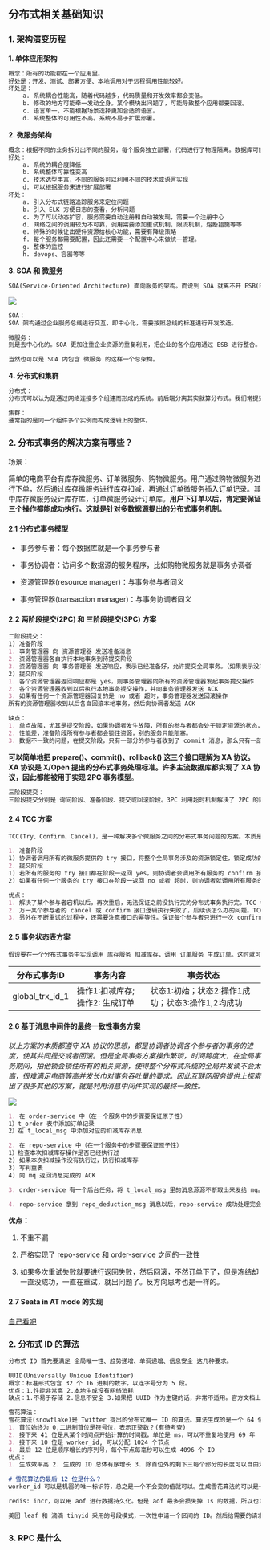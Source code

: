 ## 分布式相关基础知识

### 1. 架构演变历程

**1. 单体应用架构**

```markdown
概念：所有的功能都在一个应用里。
好处是：开发、测试、部署方便、本地调用对于远程调用性能较好。
坏处是：
    a. 系统耦合性能高，随着代码越多，代码质量和开发效率都会变低。
    b. 修改的地方可能牵一发动全身。某个模块出问题了，可能导致整个应用都要回滚。
    c. 语言单一，不能根据场景选择更加合适的语言。
    d. 系统整体的可用性不高。系统不易于扩展部署。
```

**2. 微服务架构**

```markdown
概念：根据不同的业务拆分出不同的服务，每个服务独立部署，代码进行了物理隔离。数据库可能也拆分出来，每个服务维护的是自己的数据库。数据库之间的数据通过接口传递。
好处：
    a. 系统的耦合度降低
    b. 系统整体可靠性变高
    c. 技术选型丰富，不同的服务可以利用不同的技术或语言实现
    d. 可以根据服务来进行扩展部署
坏处：
    a. 引入分布式链路追踪服务来定位问题
    b. 引入 ELK 方便日志的查看，分析问题
    c. 为了可以动态扩容，服务需要自动注册和自动被发现，需要一个注册中心
    d. 网络之间的调用较为不可靠，调用需要添加重试机制，限流机制，熔断措施等等
    e. 特殊的时候让出硬件资源给核心功能，需要有降级策略
    f. 每个服务都需要配置，因此还需要一个配置中心来做统一管理。
    g. 整体的监控
    h. devops、容器等等
```

**3. SOA 和 微服务**

```markdown
SOA(Service-Oriented Architecture) 面向服务的架构。而说到 SOA 就离不开 ESB(Enterprise Service Bus) SOA 和 微服务 一样都是面向服务的。
```

![](/Users/cqj/project/private/leetcode-practice/statics/soa_architecture.jpg)

```markdown
SOA：
SOA 架构通过企业服务总线进行交互，即中心化，需要按照总线的标准进行开发改造。

微服务：
则是去中心化的。SOA 更加注重企业资源的重复利用，把企业的各个应用通过 ESB 进行整合。微服务注重的是应用级别的服务划分，使得应用内服务边界清晰，易扩展。

当然也可以是 SOA 内包含 微服务 的这样一个总架构。
```

**4. 分布式和集群**

```markdown
分布式：
分布式可以认为是通过网络连接多个组建而形成的系统。前后端分离其实就算分布式。我们常提到的分布式是指不同的组件通过协作构成的系统。

集群：
通常指的是同一个组件多个实例而构成逻辑上的整体。
```

### 2. 分布式事务的解决方案有哪些？

场景：

简单的电商平台有库存微服务、订单微服务、购物微服务。用户通过购物微服务进行下单，然后通过库存微服务进行库存扣减，再通过订单微服务插入订单记录。其中库存微服务设计库存库，订单微服务设计订单库。**用户下订单以后，肯定要保证三个操作都能成功执行。这就是针对多数据源提出的分布式事务机制。**

#### 2.1 分布式事务模型

+ 事务参与者：每个数据库就是一个事务参与者

+ 事务协调者：访问多个数据源的服务程序，比如购物微服务就是事务协调者

+ 资源管理器(resource manager)：与事务参与者同义

+ 事务管理器(transaction manager)：与事务协调者同义

#### 2.2 两阶段提交(2PC) 和 三阶段提交(3PC) 方案

```markdown
二阶段提交：
1) 准备阶段
1. 事务管理器 向 资源管理器 发送准备消息
2. 资源管理器各自执行本地事务到待提交阶段
3. 资源管理器 向 事务管理器 发送响应，表示已经准备好，允许提交全局事务。（如果表示没准备好，可能是因为无法拿到所需的本地资源，因为被其他的本地事务锁住了，或者超时）
2) 提交阶段
1. 各个资源管理器返回响应都是 yes，则事务管理器向所有的资源管理器发起事务提交操作
2. 各个资源管理器收到以后执行本地事务提交操作，并向事务管理器发送 ACK
3. 如果有任何一个资源管理器回复的是 no 或者 超时，事务管理器发送回滚操作
所有的资源管理器收到以后各自回滚本地事务，然后向协调者发送 ACK

缺点：
1. 单点故障，尤其是提交阶段，如果协调者发生故障，所有的参与者都会处于锁定资源的状态，无法下行。如果协调者宕机了，即使再重新选举一个，它也不知道这个事务是否已经被提交了。
2. 性能差，准备阶段所有参与者都会锁住资源，别的服务只能阻塞。
3. 数据不一致的问题，在提交阶段，只有一部分的参与者收到了 commit 消息，那么只有一部分参与者提交成功。另一部分参与者还在阻塞状态。这时候分布式系统就会出现数据不一致的情况了。
```

**可以简单地把 prepare()、commit()、rollback() 这三个接口理解为 XA 协议。XA 协议是 X/Open 提出的分布式事务处理标准。许多主流数据库都实现了 XA 协议，因此都能被用于实现 2PC 事务模型**。

```markdown
三阶段提交：
三阶段提交分别是 询问阶段、准备阶段、提交或回滚阶段。3PC 利用超时机制解决了 2PC 的同步阻塞问题，避免了资源被永久的锁定，但是同样无法应对类似宕机的问题，只是出现多数据源中数据不一致的问题的概率更加小罢了。
```

#### 2.4 TCC 方案

```markdown
TCC(Try、Confirm、Cancel)，是一种解决多个微服务之间的分布式事务问题的方案。本质是一个应用层面的 2PC, 同样可以分为两个阶段。是由支付宝团队提出的，被广泛地应用于金融系统中。比如说我们买币，部分金额会先被冻结，由此猜想，这个就是 TCC 的第一个阶段。

1. 准备阶段
1) 协调者调用所有的微服务提供的 try 接口，将整个全局事务涉及的资源锁定住，锁定成功的话，try 接口向协调者返回 yes。
2. 提交阶段
1) 若所有的服务的 try 接口都在阶段一返回 yes，则协调者会调用所有服务的 confirm 接口，然后各个服务进行事务提交
2) 如果有任何一个服务的 try 接口在阶段一返回 no 或者 超时，则协调者就调用所有服务的 cancel 接口

优点：
1. 解决了某个参与者宕机以后，再次重启，无法保证之前没执行完的分布式事务执行完。TCC 框架需要记录一些分布式事务的活动日志的，保存分布式事务运行的各个阶段和状态。
2. 万一某个参与者的 cancel 或 confirm 接口逻辑执行失败了，后续该怎么办的问题。TCC 框架会一直进行重试，直到 confirm 或 cancel 接口都返回 ACK。
3. 另外在不断重试的过程中，还需要注意接口的幂等性。保证每个参与者只进行一次 confirm 或 cancel。
```

#### 2.5 事务状态表方案

```markdown
假设要在一个分布式事务中实现调用 库存服务 扣减库存，调用 订单服务 生成订单。这时就可以维护一张如下的事务状态表。初始状态为1，然后每成功调用一个服务就更新一次状态，最后所有的服务都调用成功，状态更新到3。哪一步没成功就一直重试，如果事务状态置为 error，告警，人工介入干预。每个服务的接口都需要根据全局的分布式 ID 做幂等。
```

| 分布式事务ID         | 事务内容                | 事务状态                          |
| --------------- | ------------------- | ----------------------------- |
| global_trx_id_1 | 操作1:扣减库存; 操作2: 生成订单 | 状态1:初始；状态2:操作1成功；状态3:操作1,2均成功 |

#### 2.6 基于消息中间件的最终一致性事务方案

*以上方案的本质都遵守 XA 协议的思想，都是协调者协调各个参与者的事务的进度，使其共同提交或者回滚。但是全局事务方案操作繁琐，时间跨度大，在全局事务期间，拍他锁会锁住所有的相关资源，使得整个分布式系统的全局并发读不会太高，很难满足电商等高并发长巾对事务吞吐量的要求。因此互联网服务提供上探索出了很多其他的方案，就是利用消息中间件实现的最终一致性。*

![](/Users/cqj/project/private/leetcode-practice/statics/mq_lock.jpg)

```markdown
1. 在 order-service 中（在一个服务中的步骤要保证原子性）
1）t_order 表中添加订单记录
2）在 t_local_msg 中添加对应的扣减库存消息

2. 在 repo-service 中（在一个服务中的步骤要保证原子性）
1）检查本次扣减库存操作是否已经执行过
2) 如果本次扣减操作没有执行过，执行扣减库存
3) 写判重表
4) 向 mq 返回消息完成的 ACK

3. order-service 有一个后台任务，将 t_local_msg 里的消息源源不断取出来发给 mq。得到 mq 的 ACK 以后，在本地的 t_local_msg 表中删除这条记录。另外保证消息发送到 mq 里面是有序的就行。

4. repo-service 拿到 repo_deduction_msg 消息以后，repo-service 成功处理完会向 mq 响应 ACK，mq 收到这个 ACK 才会认为 repo-service 成功处理了。否则就重复推送。repo-service 要做幂等性处理。可能是在 repo-service 中维护了一张判重表，成功处理过的消息 ID 就不再处理了。
```

**优点：**

1. 不重不漏

2. 严格实现了 repo-service 和 order-service 之间的一致性

3. 如果多次重试失败就要进行返回失败，然后回滚，不然订单下了，但是冻结却一直没成功，一直在重试，就出问题了。反方向思考也是一样的。

#### 2.7 Seata in AT mode 的实现

[自己看吧](https://mp.weixin.qq.com/s/ujRRtdLOeKEHsHrtDRNXGA)

### 2. 分布式 ID 的算法

```markdown
分布式 ID 首先要满足 全局唯一性、趋势递增、单调递增、信息安全 这几种要求。

UUID(Universally Unique Identifier)
概念：标准形式包含 32 个 16 进制的数字，以连字号分为 5 段。
优点：1.性能非常高 2.本地生成没有网络消耗
缺点：1.不易于存储 2.信息不安全 3.如果把 UUID 作为主键的话，非常不适用。官方文档上明确定义越短越好，36 个字符的 UUID 不符合要求。

雪花算法：
雪花算法(snowflake)是 Twitter 提出的分布式唯一 ID 的算法。算法生成的是一个 64 位整型数字，由四部分组成：
1. 首位始终为 0,二进制首位是符号位，表示正整数？(有待考查)
2. 接下来 41 位是从某个时间点开始计算的时间戳，单位是 ms，可以不重复地使用 69 年
3. 接下来 10 位是 worker_id, 可以分配 1024 个节点
4. 最后 12 位是顺序增长的序列号，每个节点每毫秒可以生成 4096 个 ID
优点：
1. 生成效率高 2. 生成的 ID 总体有序增长 3. 除首位外的剩下三每个部分的长度可以自由划分。

# 雪花算法的最后 12 位是什么？
worker_id 可以是机器的唯一标识符，总之是一个不会变的值就可以。生成雪花算法的可以是一台单独的机器，这台单独的机器这一毫秒可以生成 2^12 - 1 = 4096 个数字，就是算算这一毫秒内，达到的这个请求是第几个请求，然后给这次生成的 id 请求累加一个序号。最为最后的 12 位。

redis: incr，可以用 aof 进行数据持久化。但是 aof 最多会损失掉 1s 的数据，所以也可能会出现重复的情况。

美团 leaf 和 滴滴 tinyid 采用的号段模式，一次性申请一个区间的 ID。然后给需要的请求分配。
```

### 3. RPC 是什么


